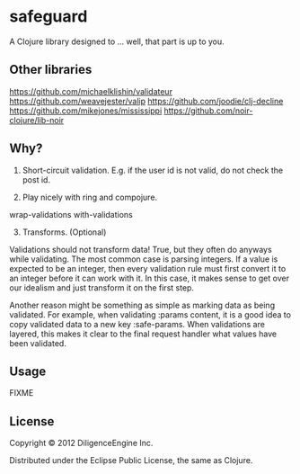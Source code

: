# safeguard

A Clojure library designed to ... well, that part is up to you.

## Other libraries

https://github.com/michaelklishin/validateur
https://github.com/weavejester/valip
https://github.com/joodie/clj-decline
https://github.com/mikejones/mississippi
https://github.com/noir-clojure/lib-noir

## Why?

1) Short-circuit validation. E.g. if the user id is not valid, do not
check the post id.

2) Play nicely with ring and compojure.

  wrap-validations
  with-validations

3) Transforms. (Optional)

 Validations should not transform data! True, but they often do 
 anyways while validating. The most common case is parsing
 integers. If a value is expected to be an integer, then every
 validation rule must first convert it to an integer before it can
 work with it. In this case, it makes sense to get over our idealism
 and just transform it on the first step.

 Another reason might be something as simple as marking data as 
 being validated. For example, when validating :params content,
 it is a good idea to copy validated data to a new key :safe-params.
 When validations are layered, this makes it clear to the final
 request handler what values have been validated. 

## Usage

FIXME

## License

Copyright © 2012 DiligenceEngine Inc.

Distributed under the Eclipse Public License, the same as Clojure.
